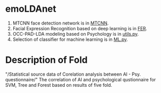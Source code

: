 # emoLDAnet
1. MTCNN face detection network is in [MTCNN](./DL/mtcnn/).
2. Facial Expression Recognition based on deep learning is in [FER](./DL/FER/).
3. OCC-PAD-LDA modeling based on Psychology is in [utils.py](./DL/utils.py).
4. Selection of classifier for machine learning is in [ML.py](./ML/ML.py).

# Description of Fold

"/Statistical source data of Corelation analysis between AI - Psy. questionnaire/"
The correlation of AI and psychological qustionnaire for SVM, Tree and Forest based on results of five fold.
